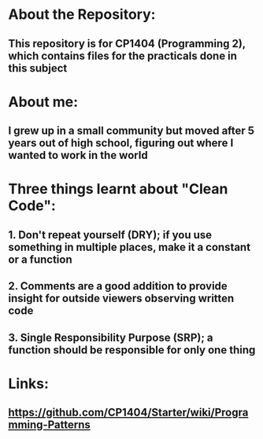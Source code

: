 
# About the Repository:
## This repository is for CP1404 (Programming 2), which contains files for the practicals done in this subject

# About me:
## I grew up in a small community but moved after 5 years out of high school, figuring out where I wanted to work in the world

# Three things learnt about "Clean Code":
## 1. Don't repeat yourself (DRY); if you use something in multiple places, make it a constant or a function
## 2. Comments are a good addition to provide insight for outside viewers observing written code
## 3. Single Responsibility Purpose (SRP); a function should be responsible for only one thing

# Links:
## https://github.com/CP1404/Starter/wiki/Programming-Patterns
